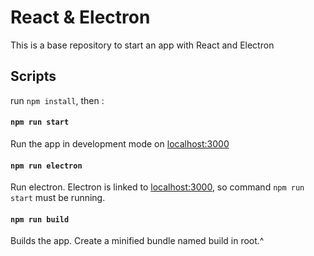 # React & Electron

This is a base repository to start an app with React and Electron

## Scripts

run `npm install`, then :

#### `npm run start`

Run the app in development mode on [localhost:3000](http://localhost:3000/)

#### `npm run electron`

Run electron. Electron is linked to [localhost:3000](http://localhost:3000/), so command `npm run start` must be running.


#### `npm run build`

Builds the app.
Create a minified bundle named build in root.^
